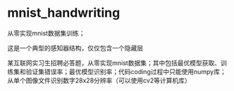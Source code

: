 # mnist_handwriting
从零实现mnist数据集训练；

这是一个典型的感知器结构，仅仅包含一个隐藏层

某互联网实习生招聘必答题，从零实现mnist数据集；其中包括最优模型获取、训练集和验证集错误率；最优模型识别率；代码coding过程中只能使用numpy库；从单个图像文件识别数字28x28分辨率（可以使用cv2等计算机库）
